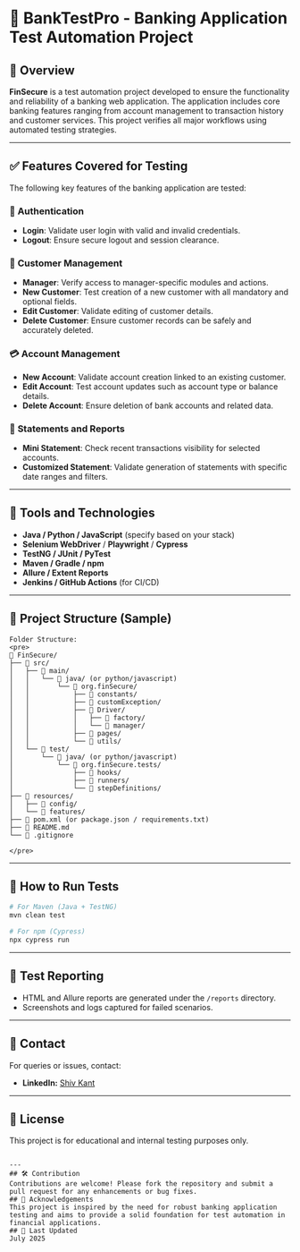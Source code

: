 # 🏦 **BankTestPro - Banking Application Test Automation Project**

## 📌 **Overview**

**FinSecure** is a test automation project developed to ensure the functionality and reliability of a banking web application. The application includes core banking features ranging from account management to transaction history and customer services. This project verifies all major workflows using automated testing strategies.

---

## ✅ **Features Covered for Testing**

The following key features of the banking application are tested:

### 🔐 **Authentication**
- **Login**: Validate user login with valid and invalid credentials.
- **Logout**: Ensure secure logout and session clearance.

### 👤 **Customer Management**
- **Manager**: Verify access to manager-specific modules and actions.
- **New Customer**: Test creation of a new customer with all mandatory and optional fields.
- **Edit Customer**: Validate editing of customer details.
- **Delete Customer**: Ensure customer records can be safely and accurately deleted.

### 💳 **Account Management**
- **New Account**: Validate account creation linked to an existing customer.
- **Edit Account**: Test account updates such as account type or balance details.
- **Delete Account**: Ensure deletion of bank accounts and related data.

### 📄 **Statements and Reports**
- **Mini Statement**: Check recent transactions visibility for selected accounts.
- **Customized Statement**: Validate generation of statements with specific date ranges and filters.

---

## 🧪 **Tools and Technologies**

- **Java / Python / JavaScript** (specify based on your stack)
- **Selenium WebDriver** / **Playwright** / **Cypress**
- **TestNG / JUnit / PyTest**
- **Maven / Gradle / npm**
- **Allure / Extent Reports**
- **Jenkins / GitHub Actions** (for CI/CD)

---

## 📂 Project Structure (Sample)
```
Folder Structure:
<pre>
📂 FinSecure/
├── 📂 src/
│   ├── 📂 main/
│   │   └── 📂 java/ (or python/javascript)
│   │       └── 📂 org.finSecure/
│   │           ├── 📂 constants/
│   │           ├── 📂 customException/
│   │           ├── 📂 Driver/
│   │           │   ├── 📂 factory/
│   │           │   └── 📂 manager/
│   │           ├── 📂 pages/
│   │           └── 📂 utils/
│   └── 📂 test/
│       └── 📂 java/ (or python/javascript)
│           └── 📂 org.finSecure.tests/
│               ├── 📂 hooks/
│               ├── 📂 runners/
│               └── 📂 stepDefinitions/
├── 📂 resources/
│   ├── 📂 config/
│   └── 📂 features/
├── 📄 pom.xml (or package.json / requirements.txt)
├── 📄 README.md
└── 📄 .gitignore

</pre>
```

---

## 🚀 How to Run Tests

```bash
# For Maven (Java + TestNG)
mvn clean test

# For npm (Cypress)
npx cypress run
```

---

## 📝 Test Reporting

- HTML and Allure reports are generated under the `/reports` directory.
- Screenshots and logs captured for failed scenarios.

---

## 📧 Contact

For queries or issues, contact:

- **LinkedIn:** [Shiv Kant](https://www.linkedin.com/in/shivkantkumar/)

---

## 📄 License

This project is for educational and internal testing purposes only.

```

---
## 🛠️ Contribution
Contributions are welcome! Please fork the repository and submit a pull request for any enhancements or bug fixes.
## 📜 Acknowledgements
This project is inspired by the need for robust banking application testing and aims to provide a solid foundation for test automation in financial applications.
## 📅 Last Updated
July 2025
